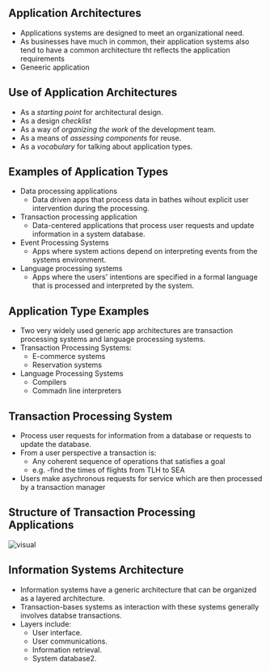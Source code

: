 ## Application Architectures
- Applications systems are designed to meet an organizational need.
- As businesses have much in common, their application systems also tend to have a common architecture tht reflects the application requirements
- Geneeric application

## Use of Application Architectures
- As a *starting point* for architectural design.
- As a design *checklist*
- As a way of *organizing the work* of the development team.
- As a means of *assessing components* for reuse.
- As a *vocabulary* for talking about application types.

## Examples of Application Types
- Data processing applications
    - Data driven apps that process data in bathes wihout explicit user intervention during the processing.
- Transaction processing application
    - Data-centered applications that process user requests and update information in a system database.
- Event Processing Systems
    - Apps where system actions depend on interpreting events from the systems environment.
- Language processing systems
    - Apps where the users' intentions are specified in a formal language that is processed and interpreted by the system.

## Application Type Examples
- Two very widely used generic app architectures are transaction processing systems and language processing systems.
- Transaction Processing Systems:
    - E-commerce systems
    - Reservation systems
- Language Processing Systems
    - Compilers
    - Commadn line interpreters

## Transaction Processing System
- Process user requests for information from a database or requests to update the database.
- From a user perspective a transaction is:
    - Any coherent sequence of operations that satisfies a goal
    - e.g. -find the times of flights from TLH to SEA
- Users make asychronous requests for service which are then processed by a transaction manager

## Structure of Transaction Processing Applications
![visual](https://external-content.duckduckgo.com/iu/?u=https%3A%2F%2Fimage1.slideserve.com%2F2403136%2Ffigure-6-14-the-structure-of-transaction-processing-applications-l.jpg&f=1&nofb=1&ipt=fc35e50ccd05fd4576b0f8f15052ef1106e65985224612d63ed4379623c65ded&ipo=images)

## Information Systems Architecture
- Information systems have a generic architecture that can be organized as a layered architecture.
- Transaction-bases systems as interaction with these systems generally involves databse transactions.
- Layers include:
    - User interface.
    - User communications.
    - Information retrieval.
    - System database2.
